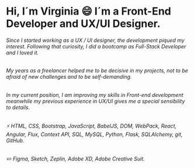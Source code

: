 # Hi, I´m Virginia 😄 I´m a Front-End Developer and UX/UI Designer.

###### Since I started working as a UX / UI designer, the development piqued my interest. Following that curiosity, I did a bootcamp as Full-Stack Developer and I loved it.

###### My years as a freelancer helped me to be decisive in my projects, not to be afraid of new challenges and to be self-demanding.

###### In my current position, I am improving my skills in Front-end development meanwhile my previous experience in UX/UI gives me a special sensibility to details.
###### ⚡ HTML, CSS, Bootstrap, JavaScript, BabelJS, DOM, WebPack, React, Angular, Flux, Context API, SQL, MySQL, Python, Flask, SQLAlchemy, git, GitHub.
###### ✏️ Figma, Sketch, Zeplin, Adobe XD, Adobe Creative Suit.

<!--
**VirginiaKMartinez/VirginiaKMartinez** is a ✨ _special_ ✨ repository because its `README.md` (this file) appears on your GitHub profile.

Here are some ideas to get you started:

- 🔭 I’m currently working on ...
- 🌱 I’m currently learning ...
- 👯 I’m looking to collaborate on ...
- 🤔 I’m looking for help with ...
- 💬 Ask me about ...
- 📫 How to reach me: ...
- 😄 Pronouns: ...
- ⚡ Fun fact: ...
-->
